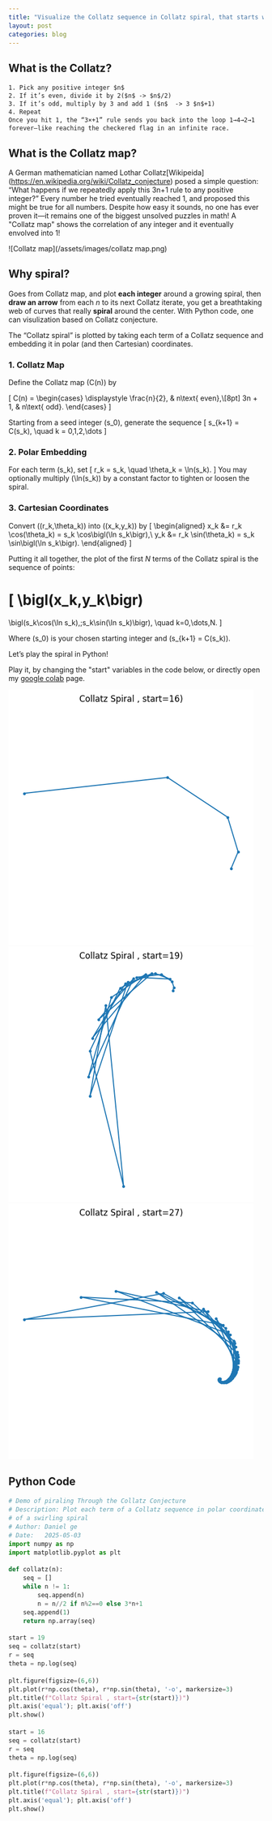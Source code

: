 ```yaml
---
title: "Visualize the Collatz sequence in Collatz spiral, that starts with any number"
layout: post
categories: blog
---
```


## What is the Collatz? 
    1. Pick any positive integer $n$
    2. If it’s even, divide it by 2($n$ -> $n$/2)
    3. If it’s odd, multiply by 3 and add 1 ($n$  -> 3 $n$+1)
    4. Repeat
    Once you hit 1, the “3×+1” rule sends you back into the loop 1→4→2→1 forever—like reaching the checkered flag in an infinite race.
    
## What is the Collatz map? 
A German mathematician named Lothar Collatz[Wikipeida] (https://en.wikipedia.org/wiki/Collatz_conjecture) posed a simple question:
    “What happens if we repeatedly apply this 3n+1 rule to any positive integer?”
Every number he tried eventually reached 1, and proposed this might be true for all numbers. Despite how easy it sounds, no one has ever proven it—it remains one of the biggest unsolved puzzles in math!
A "Collatz map" shows the correlation of any integer and it eventually envolved into 1! 

![Collatz map](/assets/images/collatz map.png)

## Why spiral? 

Goes from Collatz map, and plot **each integer** around a growing spiral, then **draw an arrow** from each $n$ to its next Collatz iterate, you get a breathtaking web of curves that really **spiral** around the center. With Python code, one can visulization based on Collatz conjecture. 

The “Collatz spiral” is plotted by taking each term of a Collatz sequence and embedding it in polar (and then Cartesian) coordinates.

### 1. Collatz Map

Define the Collatz map \(C(n)\) by

\[
C(n) = 
\begin{cases}
\displaystyle \frac{n}{2}, & n\text{ even},\\[8pt]
3n + 1, & n\text{ odd}.
\end{cases}
\]

Starting from a seed integer \(s_0\), generate the sequence
\[
s_{k+1} = C(s_k), \quad k = 0,1,2,\dots
\]

### 2. Polar Embedding

For each term \(s_k\), set
\[
r_k = s_k,
\quad
\theta_k = \ln(s_k).
\]
You may optionally multiply \(\ln(s_k)\) by a constant factor to tighten or loosen the spiral.

### 3. Cartesian Coordinates

Convert \((r_k,\theta_k)\) into \((x_k,y_k)\) by
\[
\begin{aligned}
x_k &= r_k \cos(\theta_k) = s_k \cos\bigl(\ln s_k\bigr),\\
y_k &= r_k \sin(\theta_k) = s_k \sin\bigl(\ln s_k\bigr).
\end{aligned}
\]

Putting it all together, the plot of the first $N$ terms of the Collatz spiral is the sequence of points: 

\[
\bigl(x_k,y_k\bigr)
=
\bigl(s_k\cos(\ln s_k),\;s_k\sin(\ln s_k)\bigr),
\quad k=0,\dots,N.
\]

Where \(s_0\) is your chosen starting integer and \(s_{k+1} = C(s_k)\).


Let’s play the spiral in Python!

Play it, by changing the "start" variables in the code below, or directly open my [google colab](https://colab.research.google.com/drive/13WyXPjfWPCNFrZ5iqiIkvVJ__Hy3Q3w1?usp=sharing) page.

![collatz_conjecture16](/assets/images/collatz_conjecture16.png)
![collatz_conjecture19](/assets/images/collatz_conjecture19.png)
![collatz_conjecture27](/assets/images/collatz_conjecture27.png)



## Python Code

```python
# Demo of piraling Through the Collatz Conjecture
# Description: Plot each term of a Collatz sequence in polar coordinates, and show the result
# of a swirling spiral
# Author: Daniel ge
# Date:   2025-05-03
import numpy as np
import matplotlib.pyplot as plt

def collatz(n):
    seq = []
    while n != 1:
        seq.append(n)
        n = n//2 if n%2==0 else 3*n+1
    seq.append(1)
    return np.array(seq)

start = 19
seq = collatz(start)
r = seq
theta = np.log(seq)

plt.figure(figsize=(6,6))
plt.plot(r*np.cos(theta), r*np.sin(theta), '-o', markersize=3)
plt.title(f"Collatz Spiral , start={str(start)})")
plt.axis('equal'); plt.axis('off')
plt.show()

start = 16
seq = collatz(start)
r = seq
theta = np.log(seq)

plt.figure(figsize=(6,6))
plt.plot(r*np.cos(theta), r*np.sin(theta), '-o', markersize=3)
plt.title(f"Collatz Spiral , start={str(start)})")
plt.axis('equal'); plt.axis('off')
plt.show()

```
